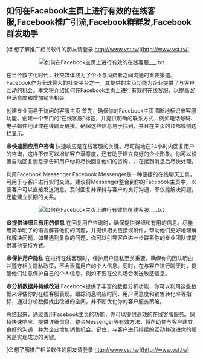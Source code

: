 ## **如何在Facebook主页上进行有效的在线客服,Facebook推广引流,Facebook群群发,Facebook群发助手**

[😍想了解推广相关软件的朋友请登录 http://www.vst.tw](http://www.vst.tw)

 <center><img src="https://vst.tw/MP4/tuiguang/png/8.png" alt="如何在Facebook主页上进行有效的在线客服___.txt"></center>

在当今数字化时代，社交媒体成为了企业与消费者之间沟通的重要渠道。Facebook作为全球最大的社交平台之一，其提供的主页功能为企业提供了与客户互动的机会。本文将介绍如何在Facebook主页上进行有效的在线客服，以提高客户满意度和增加销售机会。

创建专业而易于访问的客服主页
首先，确保你的Facebook主页清晰地标识出客服功能。创建一个专门的“在线客服”标签，并提供明确的联系方式，例如电话号码、电子邮件地址或在线聊天链接。确保这些信息易于找到，并且在主页的顶部或侧边栏显示。

**😄快速回应用户咨询**
快速响应是在线客服的关键。尽可能地在24小时内回复用户的咨询，这样不仅可以增加客户满意度，还有助于建立良好的企业形象。你可以设置自动回复消息来告知用户你将尽快回复他们的咨询，并在接到消息后尽快处理。

利用Facebook Messenger
Facebook Messenger是一种便捷的在线聊天工具，可用于与客户进行实时交流。建议将Messenger整合到你的Facebook主页中，以便客户可以直接发送消息。及时回复并保持与客户的良好沟通，不仅能解决问题，还能建立长期的关系。

 <center><img src="https://vst.tw/MP4/tuiguang/png/2.png" alt="如何在Facebook主页上进行有效的在线客服___.txt"></center>

**😄提供详细且有用的信息**
在回复用户咨询时，确保提供详细和有用的信息。尽量用简单明了的语言解答他们的问题，并提供相关链接或附件，帮助他们更好地理解和解决问题。如果遇到复杂的问题，你可以引导客户进一步联系你的专业团队或提供其他支持方式。

**😄保护用户隐私**
在进行在线客服时，保护用户隐私至关重要。确保你的团队明白并遵守相关隐私政策，不会泄露用户的个人信息。同时，在与客户进行聊天时，提醒他们注意保护自己的个人信息，例如不要在公共场合发送敏感信息。

**😄分析数据并持续改进**
Facebook提供了丰富的数据分析功能，你可以利用这些数据来评估你的在线客服表现。跟踪消息响应时间、用户满意度和销售转化率等指标，通过分析数据找出改进的空间，并不断优化你的客户服务策略。

总结起来，通过善用Facebook主页的功能，你可以提供高效的在线客服服务。保持快速响应、提供详细信息、整合Messenger等有效方法，将帮助你与客户建立良好的沟通，并为企业增加销售机会。记住，与客户进行持续的互动并改进你的服务是实现成功的关键。

[😍想了解推广相关软件的朋友请登录 http://www.vst.tw](http://www.vst.tw)



